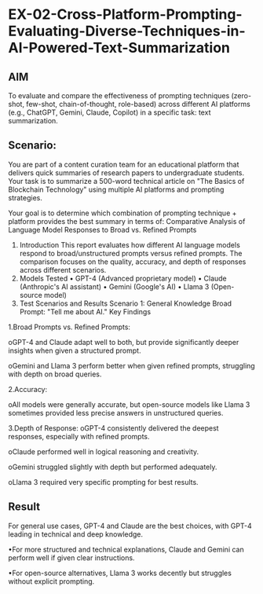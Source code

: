 # EX-02-Cross-Platform-Prompting-Evaluating-Diverse-Techniques-in-AI-Powered-Text-Summarization

## AIM
To evaluate and compare the effectiveness of prompting techniques (zero-shot, few-shot, chain-of-thought, role-based) across different AI platforms (e.g., ChatGPT, Gemini, Claude, Copilot) in a specific task: text summarization.

## Scenario:
You are part of a content curation team for an educational platform that delivers quick summaries of research papers to undergraduate students. Your task is to summarize a 500-word technical article on "The Basics of Blockchain Technology" using multiple AI platforms and prompting strategies.

Your goal is to determine which combination of prompting technique + platform provides the best summary in terms of:
Comparative Analysis of Language Model Responses to Broad vs. Refined Prompts
1. Introduction
This report evaluates how different AI language models respond to broad/unstructured prompts versus refined prompts. The comparison focuses on the quality, accuracy, and depth of responses across different scenarios.
2. Models Tested
•
GPT-4 (Advanced proprietary model)
•
Claude (Anthropic's AI assistant)
•
Gemini (Google's AI)
•
Llama 3 (Open-source model)
3. Test Scenarios and Results
Scenario 1: General Knowledge
Broad Prompt: "Tell me about AI."
Key Findings

1.Broad Prompts vs. Refined Prompts:

oGPT-4 and Claude adapt well to both, but provide significantly deeper insights when given a structured prompt.

oGemini and Llama 3 perform better when given refined prompts, struggling with depth on broad queries.

2.Accuracy:

oAll models were generally accurate, but open-source models like Llama 3 sometimes provided less precise answers in unstructured queries.

3.Depth of Response:
oGPT-4 consistently delivered the deepest responses, especially with refined prompts.

oClaude performed well in logical reasoning and creativity.

oGemini struggled slightly with depth but performed adequately.

oLlama 3 required very specific prompting for best results.

## Result

For general use cases, GPT-4 and Claude are the best choices, with GPT-4 leading in technical and deep knowledge.

•For more structured and technical explanations, Claude and Gemini can perform well if given clear instructions.

•For open-source alternatives, Llama 3 works decently but struggles without explicit prompting.

